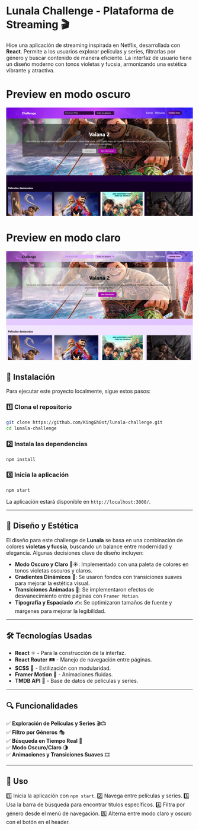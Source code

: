 # Lunala Challenge - Plataforma de Streaming 🎬

Hice una aplicación de streaming inspirada en Netflix, desarrollada con **React**. Permite a los usuarios explorar películas y series, filtrarlas por género y buscar contenido de manera eficiente. La interfaz de usuario tiene un diseño moderno con tonos violetas y fucsia, armonizando una estética vibrante y atractiva.

# Preview en modo oscuro
![Dark-mode](Dark-mode.png)

# Preview en modo claro
![Light-mode](Light-mode.png)

## 🚀 Instalación

Para ejecutar este proyecto localmente, sigue estos pasos:

### 1️⃣ Clona el repositorio

```bash
git clone https://github.com/KingGh0st/lunala-challenge.git
cd lunala-challenge
```

### 2️⃣ Instala las dependencias

```bash
npm install
```

### 3️⃣ Inicia la aplicación

```bash
npm start
```

La aplicación estará disponible en `http://localhost:3000/`.

---

## 🎨 Diseño y Estética

El diseño para este challenge de **Lunala** se basa en una combinación de colores **violetas y fucsia**, buscando un balance entre modernidad y elegancia. Algunas decisiones clave de diseño incluyen:

- **Modo Oscuro y Claro** 🌙☀️: Implementado con una paleta de colores en tonos violetas oscuros y claros.
- **Gradientes Dinámicos** 🎨: Se usaron fondos con transiciones suaves para mejorar la estética visual.
- **Transiciones Animadas** 🔄: Se implementaron efectos de desvanecimiento entre páginas con `Framer Motion`.
- **Tipografía y Espaciado** ✍️: Se optimizaron tamaños de fuente y márgenes para mejorar la legibilidad.

---

## 🛠️ Tecnologías Usadas

- **React** ⚛️ - Para la construcción de la interfaz.
- **React Router** 🛤 - Manejo de navegación entre páginas.
- **SCSS** 🎨 - Estilización con modularidad.
- **Framer Motion** 💫 - Animaciones fluidas.
- **TMDB API** 🎥 - Base de datos de películas y series.

---

## 🔍 Funcionalidades

✅ **Exploración de Películas y Series** 🎬📺\
✅ **Filtro por Géneros** 🎭\
✅ **Búsqueda en Tiempo Real** 🔎\
✅ **Modo Oscuro/Claro** 🌗\
✅ **Animaciones y Transiciones Suaves** 🎞

---

## 📌 Uso

1️⃣ Inicia la aplicación con `npm start`. 2️⃣ Navega entre películas y series. 3️⃣ Usa la barra de búsqueda para encontrar títulos específicos. 4️⃣ Filtra por género desde el menú de navegación. 5️⃣ Alterna entre modo claro y oscuro con el botón en el header.
